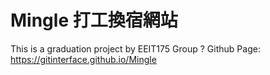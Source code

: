 # Mingle 打工換宿網站
This is a graduation project by EEIT175 Group ?
Github Page: https://gitinterface.github.io/Mingle
